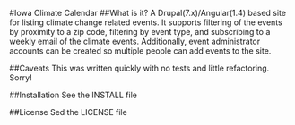 #Iowa Climate Calendar
##What is it?
A Drupal(7.x)/Angular(1.4) based site for listing climate change related events. It supports filtering of the events by proximity to
a zip code, filtering by event type, and subscribing to a weekly email of the climate events. Additionally, event 
administrator accounts can be created so multiple people can add events to the site.

##Caveats
This was written quickly with no tests and little refactoring. Sorry!

##Installation
See the INSTALL file

##License
Sed the LICENSE file

